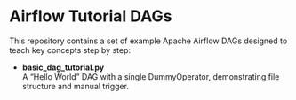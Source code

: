 # Airflow Tutorial DAGs

This repository contains a set of example Apache Airflow DAGs designed to teach key concepts step by step:

- **basic_dag_tutorial.py**  
  A “Hello World” DAG with a single DummyOperator, demonstrating file structure and manual trigger.
